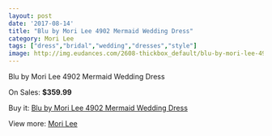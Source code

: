```yaml
---
layout: post
date: '2017-08-14'
title: "Blu by Mori Lee 4902 Mermaid Wedding Dress"
category: Mori Lee
tags: ["dress","bridal","wedding","dresses","style"]
image: http://img.eudances.com/2608-thickbox_default/blu-by-mori-lee-4902-mermaid-wedding-dress.jpg
---
```

Blu by Mori Lee 4902 Mermaid Wedding Dress

On Sales: **$359.99**
<a href="https://www.eudances.com/en/mori-lee/871-blu-by-mori-lee-4902-mermaid-wedding-dress.html"><amp-img layout="responsive" width="600" height="600" src="//img.eudances.com/2608-thickbox_default/blu-by-mori-lee-4902-mermaid-wedding-dress.jpg" alt="Blu by Mori Lee 4902 Mermaid Wedding Dress 0" /></a>
<a href="https://www.eudances.com/en/mori-lee/871-blu-by-mori-lee-4902-mermaid-wedding-dress.html"><amp-img layout="responsive" width="600" height="600" src="//img.eudances.com/2610-thickbox_default/blu-by-mori-lee-4902-mermaid-wedding-dress.jpg" alt="Blu by Mori Lee 4902 Mermaid Wedding Dress 1" /></a>
<a href="https://www.eudances.com/en/mori-lee/871-blu-by-mori-lee-4902-mermaid-wedding-dress.html"><amp-img layout="responsive" width="600" height="600" src="//img.eudances.com/2609-thickbox_default/blu-by-mori-lee-4902-mermaid-wedding-dress.jpg" alt="Blu by Mori Lee 4902 Mermaid Wedding Dress 2" /></a>

Buy it: [Blu by Mori Lee 4902 Mermaid Wedding Dress](https://www.eudances.com/en/mori-lee/871-blu-by-mori-lee-4902-mermaid-wedding-dress.html "Blu by Mori Lee 4902 Mermaid Wedding Dress")

View more: [Mori Lee](https://www.eudances.com/en/9-mori-lee "Mori Lee")